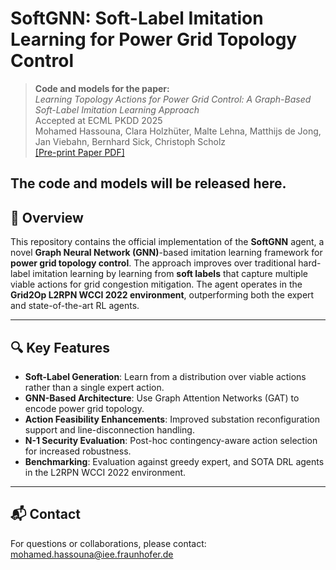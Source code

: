 # SoftGNN: Soft-Label Imitation Learning for Power Grid Topology Control

> **Code and models for the paper:**  
> *Learning Topology Actions for Power Grid Control: A Graph-Based Soft-Label Imitation Learning Approach*  
> Accepted at ECML PKDD 2025  
> Mohamed Hassouna, Clara Holzhüter, Malte Lehna, Matthijs de Jong, Jan Viebahn, Bernhard Sick, Christoph Scholz  
> [[Pre-print Paper PDF]](https://arxiv.org/abs/2503.15190)


The code and models will be released here.
---

## 🧠 Overview

This repository contains the official implementation of the **SoftGNN** agent, a novel **Graph Neural Network (GNN)**-based imitation learning framework for **power grid topology control**. The approach improves over traditional hard-label imitation learning by learning from **soft labels** that capture multiple viable actions for grid congestion mitigation. The agent operates in the **Grid2Op L2RPN WCCI 2022 environment**, outperforming both the expert and state-of-the-art RL agents.

---

## 🔍 Key Features

- **Soft-Label Generation**: Learn from a distribution over viable actions rather than a single expert action.
- **GNN-Based Architecture**: Use Graph Attention Networks (GAT) to encode power grid topology.
- **Action Feasibility Enhancements**: Improved substation reconfiguration support and line-disconnection handling.
- **N-1 Security Evaluation**: Post-hoc contingency-aware action selection for increased robustness.
- **Benchmarking**: Evaluation against greedy expert, and SOTA DRL agents in the L2RPN WCCI 2022 environment.

---

## 📬 Contact

For questions or collaborations, please contact:
mohamed.hassouna@iee.fraunhofer.de

